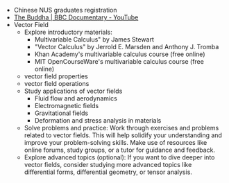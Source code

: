 - Chinese NUS graduates registration
- [The Buddha | BBC Documentary - YouTube](https://www.youtube.com/watch?v=ulSlL3ubJ3c&t=1394s)
- Vector Field
	- Explore introductory materials:
		- Multivariable Calculus" by James Stewart
		- "Vector Calculus" by Jerrold E. Marsden and Anthony J. Tromba
		- Khan Academy's multivariable calculus course (free online)
		- MIT OpenCourseWare's multivariable calculus course (free online)
	- vector field properties
	- vector field operations
	- Study applications of vector fields
		- Fluid flow and aerodynamics
		- Electromagnetic fields
		- Gravitational fields
		- Deformation and stress analysis in materials
	- Solve problems and practice:
	  Work through exercises and problems related to vector fields. This will help solidify your understanding and improve your problem-solving skills. Make use of resources like online forums, study groups, or a tutor for guidance and feedback.
	- Explore advanced topics (optional):
	  If you want to dive deeper into vector fields, consider studying more advanced topics like differential forms, differential geometry, or tensor analysis.